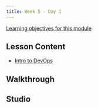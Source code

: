 ```yaml
---
title: Week 5 - Day 1
---
```


[Learning objectives for this module](../../objectives/#day-1)

## Lesson Content

- [Intro to DevOps](https://education.launchcode.org/gis-devops/week5/intro-to-devops.html)

## Walkthrough


## Studio

